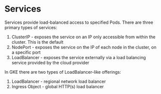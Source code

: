 # Services
Services provide load-balanced access to specified Pods.
There are three primary types of services:
1. ClusterIP - exposes the service on an IP only accessible from within the cluster. This is the default
1. NodePort - exposes the service on the IP of each node in the cluster, on a specific port
1. LoadBalancer - exposes the service externally via a load balancing service provided by the cloud provider

In GKE there are two types of LoadBalancer-like offerings:
1. LoadBalancer - regional network load balancer
1. Ingress Object - global HTTP(s) load balancer
